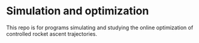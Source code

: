 # Simulation and optimization
This repo is for programs simulating and studying the online optimization of controlled rocket ascent trajectories.
